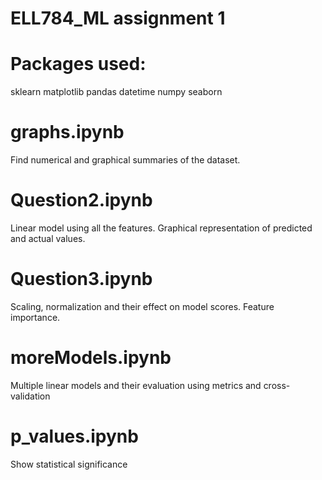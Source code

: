 # ELL784_ML assignment 1
# Packages used:
  sklearn
  matplotlib
  pandas
  datetime
  numpy
  seaborn

# graphs.ipynb
Find numerical and graphical summaries of the dataset.

# Question2.ipynb
Linear model using all the features. Graphical representation of predicted and actual values. 

# Question3.ipynb
Scaling, normalization and their effect on model scores. Feature importance.

# moreModels.ipynb 
Multiple linear models and their evaluation using metrics and cross-validation

# p_values.ipynb
Show statistical significance


